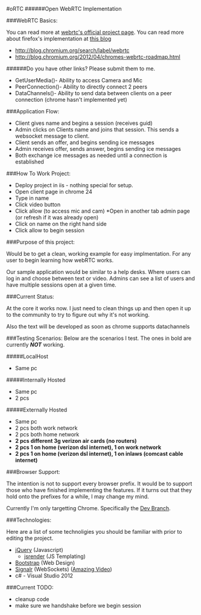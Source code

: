 #oRTC
######Open WebRTC Implementation


###WebRTC Basics:

You can read more at [webrtc's official project page](http://www.webrtc.org/blog). 
You can read more about firefox's implementation at [this blog](http://mozillamediagoddess.org/category/webrtc/)

* http://blog.chromium.org/search/label/webrtc
* http://blog.chromium.org/2012/04/chromes-webrtc-roadmap.html

######Do you have other links? Please submit them to me.

* GetUserMedia()- Ability to access Camera and Mic
* PeerConnection()- Ability to directly connect 2 peers
* DataChannels()- Ability to send data between clients on a peer connection (chrome hasn't implemented yet)

###Application Flow:

* Client gives name and begins a session (receives guid)
* Admin clicks on Clients name and joins that session. This sends a websocket message to client.
* Client sends an offer, and begins sending ice messages
* Admin receives offer, sends answer, begins sending ice messages
* Both exchange ice messages as needed until a connection is established

###How To Work Project:
* Deploy project in iis - nothing special for setup.
* Open client page in chrome 24
 * Type in name
 * Click video button
 * Click allow (to access mic and cam)
*Open in another tab admin page (or refresh if it was already open)
 * Click on name on the right hand side
 * Click allow to begin session

###Purpose of this project:

Would be to get a clean, working example for easy implmentation. For any user to begin learning how webRTC works.

Our sample application would be similar to a help desks. Where users can log in and choose between text or video. Admins can see a list of users and have multiple sessions open at a given time.


###Current Status:

At the core it works now. I just need to clean things up and then open it up to the community to try to figure out why it's not working.

Also the text will be developed as soon as chrome supports datachannels


###Testing Scenarios:
Below are the scenarios I test. The ones in bold are currently **_NOT_** working.

#####LocalHost
* Same pc

#####Internally Hosted
* Same pc
* 2 pcs

#####Externally Hosted
* Same pc
* 2 pcs both work network
* 2 pcs both home network
* **2 pcs different 3g verizon air cards (no routers)**
* **2 pcs 1 on home (verizon dsl internet), 1 on work network**
* **2 pcs 1 on home (verizon dsl internet), 1 on inlaws (comcast cable internet)**


###Browser Support:

The intention is not to support every browser prefix. It would be to support those who have finished implementing the features. If it turns out that they hold onto the prefixes for a while, I may change my mind.

Currently I'm only targetting Chrome. Specifically the [Dev Branch](http://www.chromium.org/getting-involved/dev-channel).


###Technologies:

Here are a list of some technoligies you should be familiar with prior to editing the project.

* [jQuery](http://jquery.com/) (Javascript)
	* [jsrender](https://github.com/BorisMoore/jsrender) (JS Templating)
* [Bootstrap](http://twitter.github.com/bootstrap/) (Web Design)
* [Signalr](https://github.com/SignalR/SignalR) (WebSockets) ([Amazing Video](http://vimeo.com/43659069))
* c# - Visual Studio 2012


###Current TODO:
* cleanup code
* make sure we handshake before we begin session
